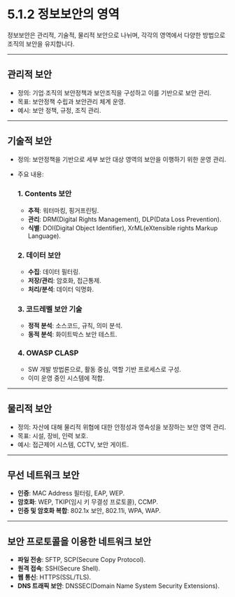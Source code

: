 # 5.1.2 정보보안의 영역

정보보안은 관리적, 기술적, 물리적 보안으로 나뉘며, 각각의 영역에서 다양한 방법으로 조직의 보안을 유지합니다.

---

## 관리적 보안
- 정의: 기업∙조직의 보안정책과 보안조직을 구성하고 이를 기반으로 보안 관리.
- 목표: 보안정책 수립과 보안관리 체계 운영.
- 예시: 보안 정책, 규정, 조직 관리.

---

## 기술적 보안
- 정의: 보안정책을 기반으로 세부 보안 대상 영역의 보안을 이행하기 위한 운영 관리.
- 주요 내용:
  ### 1. Contents 보안
  - **추적**: 워터마킹, 핑거프린팅.
  - **관리**: DRM(Digital Rights Management), DLP(Data Loss Prevention).
  - **식별**: DOI(Digital Object Identifier), XrML(eXtensible rights Markup Language).

  ### 2. 데이터 보안
  - **수집**: 데이터 필터링.
  - **저장/관리**: 암호화, 접근통제.
  - **처리/분석**: 데이터 익명화.

  ### 3. 코드레벨 보안 기술
  - **정적 분석**: 소스코드, 규칙, 의미 분석.
  - **동적 분석**: 화이트박스 보안 테스트.

  ### 4. OWASP CLASP
  - SW 개발 방법론으로, 활동 중심, 역할 기반 프로세스로 구성.
  - 이미 운영 중인 시스템에 적합.

---

## 물리적 보안
- 정의: 자산에 대해 물리적 위협에 대한 안정성과 영속성을 보장하는 보안 영역 관리.
- 목표: 시설, 장비, 인력 보호.
- 예시: 접근제어 시스템, CCTV, 보안 게이트.

---

## 무선 네트워크 보안
- **인증**: MAC Address 필터링, EAP, WEP.
- **암호화**: WEP, TKIP(임시 키 무결성 프로토콜), CCMP.
- **인증 및 암호화 복합**: 802.1x 보안, 802.11i, WPA, WAP.

---

## 보안 프로토콜을 이용한 네트워크 보안
- **파일 전송**: SFTP, SCP(Secure Copy Protocol).
- **원격 접속**: SSH(Secure Shell).
- **웹 통신**: HTTPS(SSL/TLS).
- **DNS 트래픽 보안**: DNSSEC(Domain Name System Security Extensions).
